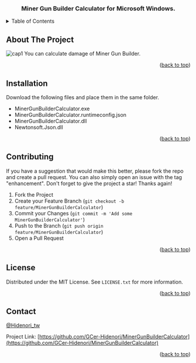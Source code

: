 <div id="top"></div>
<!--
*** Thanks for checking out the Best-README-Template. If you have a suggestion
*** that would make this better, please fork the repo and create a pull request
*** or simply open an issue with the tag "enhancement".
*** Don't forget to give the project a star!
*** Thanks again! Now go create something AMAZING! :D
-->



<!-- PROJECT SHIELDS -->
<!--
*** I'm using markdown "reference style" links for readability.
*** Reference links are enclosed in brackets [ ] instead of parentheses ( ).
*** See the bottom of this document for the declaration of the reference variables
*** for contributors-url, forks-url, etc. This is an optional, concise syntax you may use.
*** https://www.markdownguide.org/basic-syntax/#reference-style-links
-->



<!-- PROJECT LOGO -->
<br />
<div align="center">

  <h3 align="center">Miner Gun Builder Calculator for Microsoft Windows.</h3>

</div>



<!-- TABLE OF CONTENTS -->
<details>
  <summary>Table of Contents</summary>
  <ol>
    <li><a href="#Installation">Installation</a></li>
    <li><a href="#contributing">Contributing</a></li>
    <li><a href="#license">License</a></li>
    <li><a href="#contact">Contact</a></li>
  </ol>
</details>


<!-- ABOUT THE PROJECT -->
## About The Project

![cap1](https://user-images.githubusercontent.com/3679076/143728069-a90202d5-5359-4ba0-bede-f23abd53c5ff.png)
You can calculate damage of Miner Gun Builder.

<p align="right">(<a href="#top">back to top</a>)</p>



<!-- GETTING STARTED -->
## Installation

Download the following files and place them in the same folder.

 - MinerGunBuilderCalculator.exe
 - MinerGunBuilderCalculator.runtimeconfig.json
 - MinerGunBuilderCalculator.dll
 - Newtonsoft.Json.dll

<p align="right">(<a href="#top">back to top</a>)</p>

<!-- CONTRIBUTING -->
## Contributing

If you have a suggestion that would make this better, please fork the repo and create a pull request. You can also simply open an issue with the tag "enhancement".
Don't forget to give the project a star! Thanks again!

1. Fork the Project
2. Create your Feature Branch (`git checkout -b feature/MinerGunBuilderCalculator`)
3. Commit your Changes (`git commit -m 'Add some MinerGunBuilderCalculator'`)
4. Push to the Branch (`git push origin feature/MinerGunBuilderCalculator`)
5. Open a Pull Request

<p align="right">(<a href="#top">back to top</a>)</p>


<!-- LICENSE -->
## License

Distributed under the MIT License. See `LICENSE.txt` for more information.

<p align="right">(<a href="#top">back to top</a>)</p>



<!-- CONTACT -->
## Contact

[@Hidenori_tw](https://twitter.com/Hidenori_tw)

Project Link: [https://github.com/GCer-Hidenori/MinerGunBuilderCalculator](https://github.com/GCer-Hidenori/MinerGunBuilderCalculator)

<p align="right">(<a href="#top">back to top</a>)</p>


